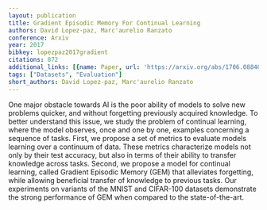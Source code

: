```yaml
---
layout: publication
title: Gradient Episodic Memory For Continual Learning
authors: David Lopez-paz, Marc'aurelio Ranzato
conference: Arxiv
year: 2017
bibkey: lopezpaz2017gradient
citations: 872
additional_links: [{name: Paper, url: 'https://arxiv.org/abs/1706.08840'}]
tags: ["Datasets", "Evaluation"]
short_authors: David Lopez-paz, Marc'aurelio Ranzato
---
```

One major obstacle towards AI is the poor ability of models to solve new
problems quicker, and without forgetting previously acquired knowledge. To
better understand this issue, we study the problem of continual learning, where
the model observes, once and one by one, examples concerning a sequence of
tasks. First, we propose a set of metrics to evaluate models learning over a
continuum of data. These metrics characterize models not only by their test
accuracy, but also in terms of their ability to transfer knowledge across
tasks. Second, we propose a model for continual learning, called Gradient
Episodic Memory (GEM) that alleviates forgetting, while allowing beneficial
transfer of knowledge to previous tasks. Our experiments on variants of the
MNIST and CIFAR-100 datasets demonstrate the strong performance of GEM when
compared to the state-of-the-art.